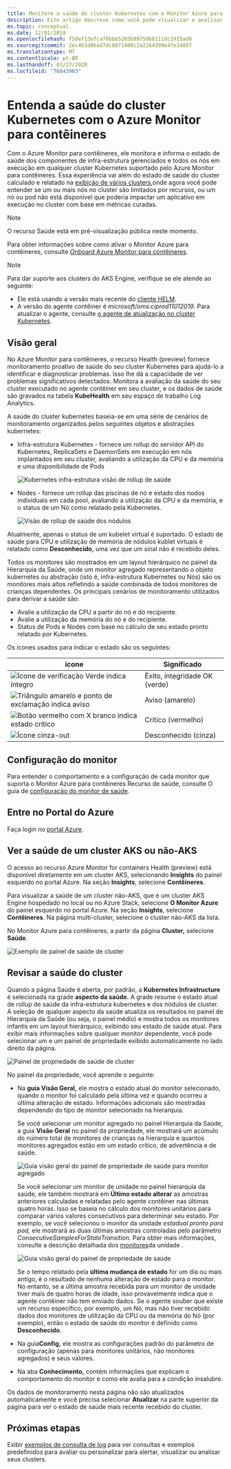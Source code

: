 ```yaml
---
title: Monitore a saúde do cluster Kubernetes com o Monitor Azure para contêineres | Microsoft Docs
description: Este artigo descreve como você pode visualizar e analisar a saúde de seus clusters AKS e não-AKS com o Azure Monitor para contêineres.
ms.topic: conceptual
ms.date: 12/01/2019
ms.openlocfilehash: f50ef13efca78bbb5285b99759b8111dc1915ad0
ms.sourcegitcommit: 2ec4b3d0bad7dc0071400c2a2264399e4fe34897
ms.translationtype: MT
ms.contentlocale: pt-BR
ms.lasthandoff: 03/27/2020
ms.locfileid: "76843983"
---
```

# <a name="understand-kubernetes-cluster-health-with-azure-monitor-for-containers"></a>Entenda a saúde do cluster Kubernetes com o Azure Monitor para contêineres

Com o Azure Monitor para contêineres, ele monitora e informa o estado de saúde dos componentes de infra-estrutura gerenciados e todos os nós em execução em qualquer cluster Kubernetes suportado pelo Azure Monitor para contêineres. Essa experiência vai além do estado de saúde do cluster calculado e relatado na [exibição de vários clusters,](container-insights-analyze.md#multi-cluster-view-from-azure-monitor)onde agora você pode entender se um ou mais nós no cluster são limitados por recursos, ou um nó ou pod não está disponível que poderia impactar um aplicativo em execução no cluster com base em métricas curadas.

>[!NOTE]
>O recurso Saúde está em pré-visualização pública neste momento.
>

Para obter informações sobre como ativar o Monitor Azure para contêineres, consulte [Onboard Azure Monitor para contêineres](container-insights-onboard.md).

>[!NOTE]
>Para dar suporte aos clusters do AKS Engine, verifique se ele atende ao seguinte:
>- Ele está usando a versão mais recente do [cliente HELM](https://helm.sh/docs/using_helm/).
>- A versão do agente contêiner é *microsoft/oms:ciprod11012019*. Para atualizar o agente, consulte [o agente de atualização no cluster Kubernetes](container-insights-manage-agent.md#upgrade-agent-on-monitored-kubernetes-cluster).
>

## <a name="overview"></a>Visão geral

No Azure Monitor para contêineres, o recurso Health (preview) fornece monitoramento proativo de saúde do seu cluster Kubernetes para ajudá-lo a identificar e diagnosticar problemas. Isso lhe dá a capacidade de ver problemas significativos detectados. Monitora a avaliação da saúde do seu cluster executado no agente contêiner em seu cluster, e os dados de saúde são gravados na tabela **KubeHealth** em seu espaço de trabalho Log Analytics. 

A saúde do cluster kubernetes baseia-se em uma série de cenários de monitoramento organizados pelos seguintes objetos e abstrações kubernetes:

- Infra-estrutura Kubernetes - fornece um rollup do servidor API do Kubernetes, ReplicaSets e DaemonSets em execução em nós implantados em seu cluster, avaliando a utilização da CPU e da memória e uma disponibilidade de Pods

    ![Kubernetes infra-estrutura visão de rollup de saúde](./media/container-insights-health/health-view-kube-infra-01.png)

- Nodes - fornece um rollup das piscinas de nó e estado dos nodos individuais em cada pool, avaliando a utilização da CPU e da memória, e o status de um Nó como relatado pela Kubernetes.

    ![Visão de rollup de saúde dos nódulos](./media/container-insights-health/health-view-nodes-01.png)

Atualmente, apenas o status de um kubelet virtual é suportado. O estado de saúde para CPU e utilização de memória de nódulos kublet virtuais é relatado como **Desconhecido,** uma vez que um sinal não é recebido deles.

Todos os monitores são mostrados em um layout hierárquico no painel da Hierarquia da Saúde, onde um monitor agregado representando o objeto kubernetes ou abstração (isto é, infra-estrutura Kubernetes ou Nós) são os monitores mais altos refletindo a saúde combinada de todos monitores de crianças dependentes. Os principais cenários de monitoramento utilizados para derivar a saúde são:

* Avalie a utilização da CPU a partir do nó e do recipiente.
* Avalie a utilização da memória do nó e do recipiente.
* Status de Pods e Nodes com base no cálculo de seu estado pronto relatado por Kubernetes.

Os ícones usados para indicar o estado são os seguintes:

|ícone|Significado|  
|--------|-----------|  
|![Ícone de verificação Verde indica íntegro](./media/container-insights-health/healthyicon.png)|Êxito, integridade OK (verde)|  
|![Triângulo amarelo e ponto de exclamação indica aviso](./media/container-insights-health/warningicon.png)|Aviso (amarelo)|  
|![Botão vermelho com X branco indica estado crítico](./media/container-insights-health/criticalicon.png)|Crítico (vermelho)|  
|![Ícone cinza-out](./media/container-insights-health/grayicon.png)|Desconhecido (cinza)|  

## <a name="monitor-configuration"></a>Configuração do monitor

Para entender o comportamento e a configuração de cada monitor que suporta o Monitor Azure para contêineres Recurso de saúde, consulte O guia de [configuração do monitor de saúde](container-insights-health-monitors-config.md).

## <a name="sign-in-to-the-azure-portal"></a>Entre no Portal do Azure

Faça login no [portal Azure](https://portal.azure.com). 

## <a name="view-health-of-an-aks-or-non-aks-cluster"></a>Ver a saúde de um cluster AKS ou não-AKS

O acesso ao recurso Azure Monitor for containers Health (preview) está disponível diretamente em um cluster AKS, selecionando **Insights** do painel esquerdo no portal Azure. Na seção **Insights**, selecione **Contêineres**. 

Para visualizar a saúde de um cluster não-AKS, que é um cluster AKS Engine hospedado no local ou no Azure Stack, selecione **O Monitor Azure** do painel esquerdo no portal Azure. Na seção **Insights**, selecione **Contêineres**.  Na página multi-cluster, selecione o cluster não-AKS da lista.

No Monitor Azure para contêineres, a partir da página **Cluster,** selecione **Saúde**.

![Exemplo de painel de saúde de cluster](./media/container-insights-health/container-insights-health-page.png)

## <a name="review-cluster-health"></a>Revisar a saúde do cluster

Quando a página Saúde é aberta, por padrão, a **Kubernetes Infrastructure** é selecionada na grade **aspecto da saúde.**  A grade resume o estado atual de rollup de saúde da infra-estrutura kubernetes e dos nódulos de cluster. A seleção de qualquer aspecto da saúde atualiza os resultados no painel de Hierarquia da Saúde (ou seja, o painel médio) e mostra todos os monitores infantis em um layout hierárquico, exibindo seu estado de saúde atual. Para exibir mais informações sobre qualquer monitor dependente, você pode selecionar um e um painel de propriedade exibido automaticamente no lado direito da página. 

![Painel de propriedade de saúde de cluster](./media/container-insights-health/health-view-property-pane.png)

No painel da propriedade, você aprende o seguinte:

- Na **guia Visão Geral,** ele mostra o estado atual do monitor selecionado, quando o monitor foi calculado pela última vez e quando ocorreu a última alteração de estado. Informações adicionais são mostradas dependendo do tipo de monitor selecionado na hierarquia.

    Se você selecionar um monitor agregado no painel Hierarquia da Saúde, a guia **Visão Geral** no painel da propriedade, ele mostrará um acúmulo do número total de monitores de crianças na hierarquia e quantos monitores agregados estão em um estado crítico, de advertência e de saúde. 

    ![Guia visão geral do painel de propriedade de saúde para monitor agregado](./media/container-insights-health/health-overview-aggregate-monitor.png)

    Se você selecionar um monitor de unidade no painel hierarquia da saúde, ele também mostrará em **Último estado alterar** as amostras anteriores calculadas e relatadas pelo agente contêiner nas últimas quatro horas. Isso se baseia no cálculo dos monitores unitários para comparar vários valores consecutivos para determinar seu estado. Por exemplo, se você selecionou o monitor da unidade *estadual pronto para pod,* ele mostrará as duas últimas amostras controladas pelo parâmetro *ConsecutiveSamplesForStateTransition*. Para obter mais informações, consulte a descrição detalhada dos [monitores](container-insights-health-monitors-config.md#unit-monitors)da unidade .
    
    ![Guia visão geral do painel de propriedade de saúde](./media/container-insights-health/health-overview-unit-monitor.png)

    Se o tempo relatado pela **última mudança de estado** for um dia ou mais antigo, é o resultado de nenhuma alteração de estado para o monitor. No entanto, se a última amostra recebida para um monitor de unidade tiver mais de quatro horas de idade, isso provavelmente indica que o agente contêiner não tem enviado dados. Se o agente souber que existe um recurso específico, por exemplo, um Nó, mas não tiver recebido dados dos monitores de utilização da CPU ou da memória do Nó (por exemplo), então o estado de saúde do monitor é definido como **Desconhecido**.  

- Na guia**Config,** ele mostra as configurações padrão do parâmetro de configuração (apenas para monitores unitários, não monitores agregados) e seus valores.
- Na aba **Conhecimento,** contém informações que explicam o comportamento do monitor e como ele avalia para a condição insalubre.

Os dados de monitoramento nesta página não são atualizados automaticamente e você precisa selecionar **Atualizar** na parte superior da página para ver o estado de saúde mais recente recebido do cluster.

## <a name="next-steps"></a>Próximas etapas

Exibir [exemplos de consulta de log](container-insights-log-search.md#search-logs-to-analyze-data) para ver consultas e exemplos predefinidos para avaliar ou personalizar para alertar, visualizar ou analisar seus clusters.
